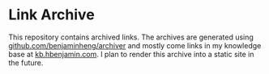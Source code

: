 # Link Archive

This repository contains archived links. The archives are generated using
[github.com/benjaminheng/archiver](https://github.com/benjaminheng/archiver)
and mostly come links in my knowledge base at
[kb.hbenjamin.com](https://kb.hbenjamin.com). I plan to render this archive
into a static site in the future.
